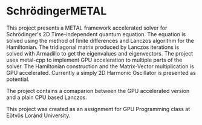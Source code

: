 # SchrödingerMETAL
This project presents a METAL framework accelerated solver for Schrödinger's 2D Time-independent quantum equation.
The equation is solved using the method of finite differences and Lanczos algorithm for the Hamiltonian. The tridiagonal matrix produced by Lanczos iterations is solved with Armadillo to get the eigenvalues and eigenvectors.
The project uses metal-cpp to implement GPU acceleration to multiple parts of the solver. The Hamiltonian construction and the Matrix-Vector multiplication is GPU accelerated.
Currently a simply 2D Harmonic Oscillator is presented as potential.

The project contains a comaparion between the GPU accelerated version and a plain CPU based Lanczos.

This project was created as an assignment for GPU Programming class at Eötvös Loránd University.
